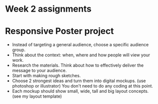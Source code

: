 # Week 2 assignments

# Responsive Poster project
- Instead of targeting a general audience, choose a specific audience group.
- Think about the context: when, where and how people will view your work.
- Research the materials. Think about how to effectively deliver the message to your audience.
- Start with making rough sketches.
- Choose 2 strongest ideas and turn them into digital mockups. (use photoshop or illustrator) You don't need to do any coding at this point.
- Each mockup should show small, wide, tall and big layout concepts. (see my layout template)
